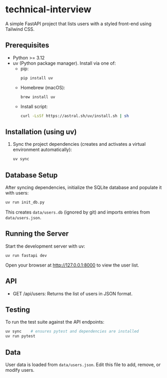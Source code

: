 # technical-interview

A simple FastAPI project that lists users with a styled front-end using Tailwind CSS.

## Prerequisites

- Python >= 3.12
- uv (Python package manager). Install via one of:
  - pip:
    ```
    pip install uv
    ```
  - Homebrew (macOS):
    ```
    brew install uv
    ```
  - Install script:
    ```sh
    curl -LsSf https://astral.sh/uv/install.sh | sh
    ```

## Installation (using uv)

1. Sync the project dependencies (creates and activates a virtual environment automatically):
   ```bash
   uv sync
   ```

## Database Setup

After syncing dependencies, initialize the SQLite database and populate it with users:
```bash
uv run init_db.py
```
This creates `data/users.db` (ignored by git) and imports entries from `data/users.json`.


## Running the Server

Start the development server with uv:
```
uv run fastapi dev
```

Open your browser at http://127.0.0.1:8000 to view the user list.

## API

  - GET /api/users: Returns the list of users in JSON format.

## Testing

To run the test suite against the API endpoints:
```bash
uv sync    # ensures pytest and dependencies are installed
uv run pytest
```

## Data

User data is loaded from `data/users.json`. Edit this file to add, remove, or modify users.
